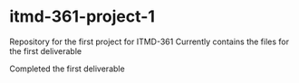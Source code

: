 # itmd-361-project-1

Repository for the first project for ITMD-361
Currently contains the files for the first deliverable

Completed the first deliverable
